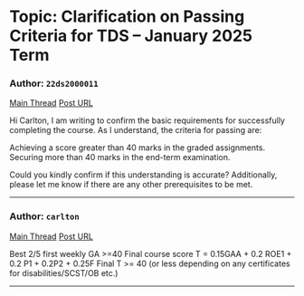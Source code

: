 # Topic: Clarification on Passing Criteria for TDS – January 2025 Term

### Author: `22ds2000011`
[Main Thread](https://discourse.onlinedegree.iitm.ac.in/t/clarification-on-passing-criteria-for-tds-january-2025-term/169807)
[Post URL](https://discourse.onlinedegree.iitm.ac.in/t/clarification-on-passing-criteria-for-tds-january-2025-term/169807/1)

[post_number]: 1
Hi Carlton,
I am writing to confirm the basic requirements for successfully completing the course.
As I understand, the criteria for passing are:

Achieving a score greater than 40 marks in the graded assignments.
Securing more than 40 marks in the end-term examination.

Could you kindly confirm if this understanding is accurate? Additionally, please let me know if there are any other prerequisites to be met.

---

### Author: `carlton`
[Main Thread](https://discourse.onlinedegree.iitm.ac.in/t/clarification-on-passing-criteria-for-tds-january-2025-term/169807)
[Post URL](https://discourse.onlinedegree.iitm.ac.in/t/clarification-on-passing-criteria-for-tds-january-2025-term/169807/2)

[post_number]: 2
Best 2/5 first weekly GA >=40
Final course score T = 0.15GAA + 0.2 ROE1 + 0.2 P1 + 0.2P2 + 0.25F
Final T >= 40 (or less depending on any certificates for disabilities/SCST/OB etc.)

[reply_to_post_number]: 1

---
